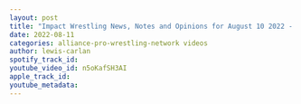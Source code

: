 ```yaml
---
layout: post
title: "Impact Wrestling News, Notes and Opinions for August 10 2022 - Gail Kim, Mickie James and more!"
date: 2022-08-11
categories: alliance-pro-wrestling-network videos
author: lewis-carlan
spotify_track_id: 
youtube_video_id: n5oKafSH3AI
apple_track_id: 
youtube_metadata: 
---
```

